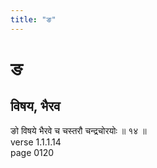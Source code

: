 ```yaml
---
title: "ङ"
---
```


# ङ
## विषय, भैरव
ङो विषये भैरवे च चस्तरौ चन्द्रचोरयोः ॥ १४ ॥<BR>verse 1.1.1.14<BR>page 0120

